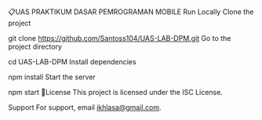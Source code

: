📋UAS PRAKTIKUM DASAR PEMROGRAMAN MOBILE
Run Locally
Clone the project

  git clone https://github.com/Santoss104/UAS-LAB-DPM.git
Go to the project directory

  cd UAS-LAB-DPM
Install dependencies

  npm install
Start the server

  npm start
📝License
This project is licensed under the ISC License.

Support
For support, email ikhlasa@gmail.com.
